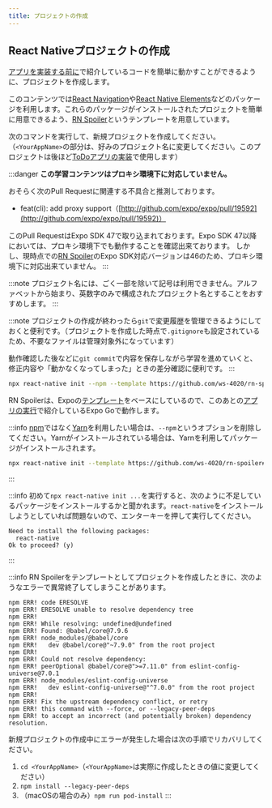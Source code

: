 ```yaml
---
title: プロジェクトの作成
---
```


## React Nativeプロジェクトの作成

[アプリを実装する前に](../basic-concepts.mdx)で紹介しているコードを簡単に動かすことができるように、プロジェクトを作成します。

このコンテンツでは[React Navigation](https://reactnavigation.org/)や[React Native Elements](https://reactnativeelements.com/)などのパッケージを利用します。これらのパッケージがインストールされたプロジェクトを簡単に用意できるよう、[RN Spoiler](https://github.com/ws-4020/rn-spoiler)というテンプレートを用意しています。

次のコマンドを実行して、新規プロジェクトを作成してください。（`<YourAppName>`の部分は、好みのプロジェクト名に変更してください。このプロジェクトは後ほど[ToDoアプリの実装](../todo-app.md)で使用します）

:::danger
**この学習コンテンツはプロキシ環境下に対応していません。**

おそらく次のPull Requestに関連する不具合と推測しております。

- feat(cli): add proxy support（[http://github.com/expo/expo/pull/19592](http://github.com/expo/expo/pull/19592)）

このPull RequestはExpo SDK 47で取り込まれております。Expo SDK 47以降においては、プロキシ環境下でも動作することを確認出来ております。
しかし、現時点での[RN Spoiler](https://github.com/ws-4020/rn-spoiler)のExpo SDK対応バージョンは46のため、プロキシ環境下に対応出来ていません。
:::

:::note
プロジェクト名には、ごく一部を除いて記号は利用できません。アルファベットから始まり、英数字のみで構成されたプロジェクト名とすることをおすすめします。
:::

:::note
プロジェクトの作成が終わったら`git`で変更履歴を管理できるようにしておくと便利です。（プロジェクトを作成した時点で`.gitignore`も設定されているため、不要なファイルは管理対象外になっています）

動作確認した後などに`git commit`で内容を保存しながら学習を進めていくと、修正内容や「動かなくなってしまった」ときの差分確認に便利です。
:::

```bash
npx react-native init --npm --template https://github.com/ws-4020/rn-spoiler#{@inject: rnSpoilerTag} <YourAppName>
```

RN Spoilerは、Expoの[テンプレート](https://github.com/expo/expo/tree/master/templates)をベースにしているので、このあとの[アプリの実行](./launch-created-app.mdx)で紹介しているExpo Goで動作します。

:::info
[npm](https://www.npmjs.com/)ではなく[Yarn](https://yarnpkg.com/)を利用したい場合は、`--npm`というオプションを削除してください。Yarnがインストールされている場合は、Yarnを利用してパッケージがインストールされます。

```bash
npx react-native init --template https://github.com/ws-4020/rn-spoiler#{@inject: rnSpoilerTag} <YourAppName>
```

:::

:::info
初めて`npx react-native init ...`を実行すると、次のように不足しているパッケージをインストールするかと聞かれます。`react-native`をインストールしようとしていれば問題ないので、エンターキーを押して実行してください。

```console
Need to install the following packages:
  react-native
Ok to proceed? (y)
```

:::

:::info
RN Spoilerをテンプレートとしてプロジェクトを作成したときに、次のようなエラーで異常終了してしまうことがあります。

```console
npm ERR! code ERESOLVE
npm ERR! ERESOLVE unable to resolve dependency tree
npm ERR!
npm ERR! While resolving: undefined@undefined
npm ERR! Found: @babel/core@7.9.6
npm ERR! node_modules/@babel/core
npm ERR!   dev @babel/core@"~7.9.0" from the root project
npm ERR!
npm ERR! Could not resolve dependency:
npm ERR! peerOptional @babel/core@">=7.11.0" from eslint-config-universe@7.0.1
npm ERR! node_modules/eslint-config-universe
npm ERR!   dev eslint-config-universe@"^7.0.0" from the root project
npm ERR!
npm ERR! Fix the upstream dependency conflict, or retry
npm ERR! this command with --force, or --legacy-peer-deps
npm ERR! to accept an incorrect (and potentially broken) dependency resolution.
```

新規プロジェクトの作成中にエラーが発生した場合は次の手順でリカバリしてください。

1. `cd <YourAppName>`（`<YourAppName>`は実際に作成したときの値に変更してください）
2. `npm install --legacy-peer-deps`
3. （macOSの場合のみ）`npm run pod-install`
:::
